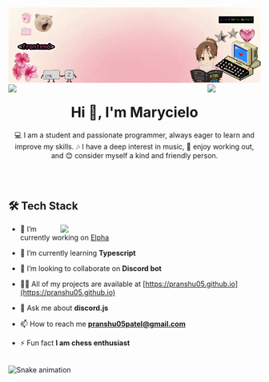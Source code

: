 
<!--img principal-->
<div align="center">
  <img src="https://github.com/marrScielo/marrScielo/blob/main/gif.gif" />
</div>
<!--information about me-->
<img align="left" src="https://user-images.githubusercontent.com/65187002/144930161-2f783401-8d27-4fdf-a2f7-cc0ba32f1f1f.gif" width="21%" style="display:inline;"><img align="right" src="https://user-images.githubusercontent.com/65187002/144930161-2f783401-8d27-4fdf-a2f7-cc0ba32f1f1f.gif" width="21%" style="display:inline;">
<h1 align="center">Hi 👋, I'm Marycielo</h1>
<p align="center">💻 I am a student and passionate programmer, always eager to learn and improve my skills. 🎶 I have a deep interest in music, 💪 enjoy working out, and 😊 consider myself a kind and friendly person.</p>

<br/><br/>
<p align="center"> 
<h2> 🛠 Tech Stack </h2>

<img align="right" width="400"  src="https://i.pinimg.com/originals/19/b2/8c/19b28c8372aaec65623f7ee7332e74be.gif">


- 🔭 I’m currently working on [Elpha](https://github.com/pranshu05/elpha)

- 🌱 I’m currently learning **Typescript**

- 👯 I’m looking to collaborate on **Discord bot**

- 👨‍💻 All of my projects are available at [https://pranshu05.github.io](https://pranshu05.github.io)

- 💬 Ask me about **discord.js**

- 📫 How to reach me **pranshu05patel@gmail.com**

- ⚡ Fun fact **I am chess enthusiast**

<br clear="both">
<img src="https://raw.githubusercontent.com/maurodesouza/maurodesouza/output/snake.svg" alt="Snake animation" />

